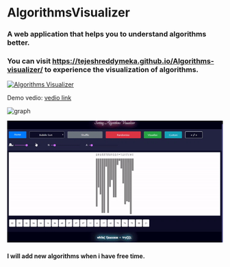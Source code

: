 # AlgorithmsVisualizer

### A web application that helps you to understand algorithms better.

### You can visit https://tejeshreddymeka.github.io/Algorithms-visualizer/ to experience the visualization of algorithms.



[![Algorithms Visualizer](https://img.youtube.com/vi/YLOdPzzkTLU/0.jpg)](https://www.youtube.com/watch?v=YLOdPzzkTLU)

Demo vedio: [vedio link](https://www.youtube.com/watch?v=YLOdPzzkTLU)

![graph](https://github.com/tejeshreddymeka/Algorithms-visualizer/blob/master/graphs.gif)

![sort techniques](https://github.com/tejeshreddymeka/Algorithms-visualizer/blob/master/sort-techq.gif)

#### I will add new algorithms when i have free time.
